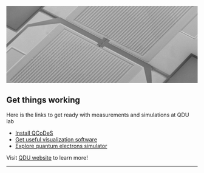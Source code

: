 ![Image](./github_image_2.png)

## Get things working

Here is the links to get ready with measurements and simulations at QDU lab

* [Install QCoDeS](https://microsoft.github.io/Qcodes/)
* [Get useful visualization software](https://github.com/toolsforexperiments/plottr)
* [Explore quantum electrons simulator](https://github.com/mbelianchikov/quantum_electron_rydberg)


Visit [QDU website](https://www.oist.jp/research/research-units/qdu) to learn more!

----
